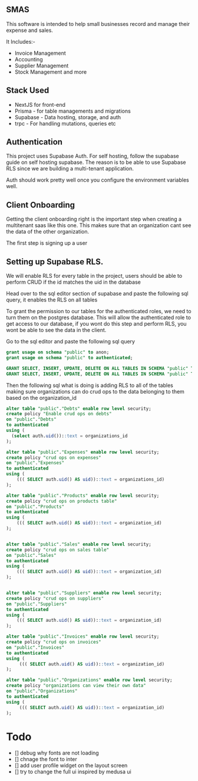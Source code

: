 ## SMAS

This software is intended to help small businesses record and manage their expense and sales.

It Includes:-

- Invoice Management
- Accounting
- Supplier Management
- Stock Management and more

## Stack Used
- NextJS for front-end
- Prisma -  for table managements and migrations
- Supabase - Data hosting, storage, and auth
- trpc - For handling mutations, queries etc

## Authentication

This project uses Supabase Auth. For self hosting, follow the supabase guide on self hosting supabase. The reason is to be able to use Supabase RLS since we are building a multi-tenant application.

Auth should work pretty well once you configure the environment variables well.


## Client Onboarding
Getting the client onboarding right is the important step when creating a multitenant saas like this one. This makes sure that an organization cant see the data of the other organization.

The first step is signing up a user

## Setting up Supabase RLS.
We will enable RLS for every table in the project, users should be able to perform CRUD if the id matches the uid in the database

Head over to the sql editor section of supabase and paste the following sql query, it enables the RLS on all tables

To grant the permission to our tables for the authenticated roles, we need to turn them on the postgres database. This will allow the authenticated role to get access to our database, if you wont do this step and perform  RLS, you wont be able to see the data in the client.

Go to the sql editor and paste the following sql query

```sql
grant usage on schema "public" to anon;
grant usage on schema "public" to authenticated;

GRANT SELECT, INSERT, UPDATE, DELETE ON ALL TABLES IN SCHEMA "public" TO authenticated;
GRANT SELECT, INSERT, UPDATE, DELETE ON ALL TABLES IN SCHEMA "public" TO anon;
```


Then the following sql what is doing is adding RLS to all of the tables making sure organizations can do crud ops to the data belonging to them based on the organization_id

```sql
alter table "public"."Debts" enable row level security;
create policy "Enable crud ops on debts"
on "public"."Debts"
to authenticated
using (
  (select auth.uid())::text = organizations_id
);

alter table "public"."Expenses" enable row level security;
create policy "crud ops on expenses"
on "public"."Expenses"
to authenticated
using (
    ((( SELECT auth.uid() AS uid))::text = organizations_id)
);

alter table "public"."Products" enable row level security;
create policy "crud ops on products table"
on "public"."Products"
to authenticated
using (
    ((( SELECT auth.uid() AS uid))::text = organization_id)
);


alter table "public"."Sales" enable row level security;
create policy "crud ops on sales table"
on "public"."Sales"
to authenticated
using (
    ((( SELECT auth.uid() AS uid))::text = organization_id)
);


alter table "public"."Suppliers" enable row level security;
create policy "crud ops on suppliers"
on "public"."Suppliers"
to authenticated
using (
    ((( SELECT auth.uid() AS uid))::text = organization_id)
);

alter table "public"."Invoices" enable row level security;
create policy "crud ops on invoices"
on "public"."Invoices"
to authenticated
using (
     ((( SELECT auth.uid() AS uid))::text = organization_id)
);

alter table "public"."Organizations" enable row level security;
create policy "organizations can view their own data"
on "public"."Organizations"
to authenticated
using (
     ((( SELECT auth.uid() AS uid))::text = organization_id)
);
```


# Todo

- [] debug why fonts are not loading
- [] chnage the font to inter
- [] add user profile widget on the layout screen
- [] try to change the full ui inspired by medusa ui